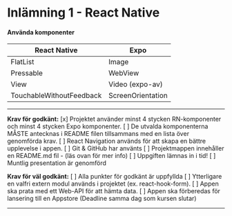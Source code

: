 # Inlämning 1 - React Native

#### Använda komponenter

| React Native             | Expo              |
| ------------------------ | ----------------- |
| FlatList                 | Image             |
| Pressable                | WebView           |
| View                     | Video (expo-av)   |
| TouchableWithoutFeedback | ScreenOrientation |

---

**Krav för godkänt:**
[x] Projektet använder minst 4 stycken RN-komponenter och minst 4 stycken Expo
komponenter.
[ ] De utvalda komponenterna MÅSTE antecknas i README filen tillsammans med en
lista över genomförda krav.
[ ] React Navigation används för att skapa en bättre upplevelse i appen.
[ ] Git & GitHub har använts
[ ] Projektmappen innehåller en README.md fil - (läs ovan för mer info)
[ ] Uppgiften lämnas in i tid!
[ ] Muntlig presentation är genomförd

**Krav för väl godkänt:**
[ ] Alla punkter för godkänt är uppfyllda
[ ] Ytterligare en valfri extern modul används i projektet (ex. react-hook-form).
[ ] Appen ska prata med ett Web-API för att hämta data.
[ ] Appen ska förberedas för lansering till en Appstore (Deadline samma dag som kursen
slutar)

---

